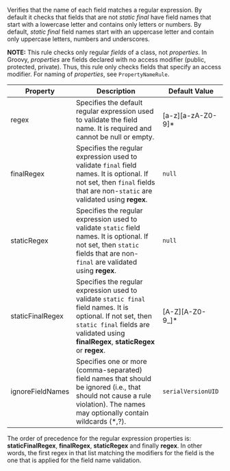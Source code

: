 
Verifies that the name of each field matches a regular expression. By default it checks that
fields that are not *static final* have field names that start with a lowercase letter and contains
only letters or numbers. By default, *static final* field names start with an uppercase letter and
contain only uppercase letters, numbers and underscores.

**NOTE:** This rule checks only regular *fields* of a class, not *properties*. In Groovy,
*properties* are fields declared with no access modifier (public, protected, private). Thus,
this rule only checks fields that specify an access modifier. For naming of *properties*,
see `PropertyNameRule`.

| Property                    | Description            | Default Value    |
|-----------------------------|------------------------|------------------|
| regex                       | Specifies the default regular expression used to validate the field name. It is required and cannot be null or empty.        | \[a-z\]\[a-zA-Z0-9\]*  |
| finalRegex                  | Specifies the regular expression used to validate `final` field names. It is optional. If not set, then `final` fields that are non-`static` are validated using **regex**. | `null` |
| staticRegex                 | Specifies the regular expression used to validate `static` field names. It is optional. If not set, then `static` fields that are non-`final` are validated using **regex**. | `null` |
| staticFinalRegex            | Specifies the regular expression used to validate `static final` field names. It is optional. If not set, then `static final` fields are validated using **finalRegex**, **staticRegex** or **regex**.                  |  \[A-Z\]\[A-Z0-9_\]*  |
| ignoreFieldNames            | Specifies one or more (comma-separated) field names that should be ignored (i.e., that should not cause a rule violation). The names may optionally contain wildcards (*,?).  | `serialVersionUID` |


The order of precedence for the regular expression properties is: **staticFinalRegex**,
**finalRegex**, **staticRegex** and finally **regex**. In other words, the first
regex in that list matching the modifiers for the field is the one that is applied for the field name validation.


